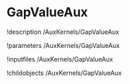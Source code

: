 <!-- MOOSE Documentation Stub: Remove this when content is added. -->

# GapValueAux
!description /AuxKernels/GapValueAux

!parameters /AuxKernels/GapValueAux

!inputfiles /AuxKernels/GapValueAux

!childobjects /AuxKernels/GapValueAux
